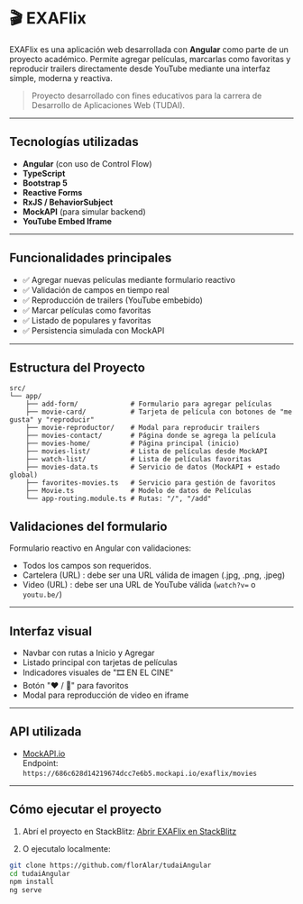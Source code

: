 # 🎬 EXAFlix

EXAFlix es una aplicación web desarrollada con **Angular** como parte de un proyecto académico. Permite agregar películas, marcarlas como favoritas y reproducir trailers directamente desde YouTube mediante una interfaz simple, moderna y reactiva.

> Proyecto desarrollado con fines educativos para la carrera de Desarrollo de Aplicaciones Web (TUDAI).

---

##  Tecnologías utilizadas

- **Angular** (con uso de Control Flow)
- **TypeScript**
- **Bootstrap 5**
- **Reactive Forms**
- **RxJS / BehaviorSubject**
- **MockAPI** (para simular backend)
- **YouTube Embed Iframe**

---

##  Funcionalidades principales

- ✅ Agregar nuevas películas mediante formulario reactivo
- ✅ Validación de campos en tiempo real
- ✅ Reproducción de trailers (YouTube embebido)
- ✅ Marcar películas como favoritas
- ✅ Listado de populares y favoritas
- ✅ Persistencia simulada con MockAPI

---

## Estructura del Proyecto

```
src/
└── app/
    ├── add-form/             # Formulario para agregar películas
    ├── movie-card/           # Tarjeta de película con botones de "me gusta" y "reproducir"
    ├── movie-reproductor/    # Modal para reproducir trailers
    ├── movies-contact/       # Página donde se agrega la película
    ├── movies-home/          # Página principal (inicio)
    ├── movies-list/          # Lista de películas desde MockAPI
    ├── watch-list/           # Lista de películas favoritas
    ├── movies-data.ts        # Servicio de datos (MockAPI + estado global)
    ├── favorites-movies.ts   # Servicio para gestión de favoritos
    ├── Movie.ts              # Modelo de datos de Películas
    └── app-routing.module.ts # Rutas: "/", "/add"
```


##  Validaciones del formulario

Formulario reactivo en Angular con validaciones:

- Todos los campos son requeridos. 
- Cartelera (URL) : debe ser una URL válida de imagen (.jpg, .png, .jpeg) 
- Video (URL) : debe ser una URL de YouTube válida (`watch?v=` o `youtu.be/`) 

---

##  Interfaz visual

- Navbar con rutas a Inicio y Agregar
- Listado principal con tarjetas de películas
- Indicadores visuales de "🎞 EN EL CINE"
- Botón "❤️ / 🤍" para favoritos
- Modal para reproducción de video en iframe

---

##  API utilizada

- [MockAPI.io](https://mockapi.io)  
  Endpoint:  
  `https://686c628d14219674dcc7e6b5.mockapi.io/exaflix/movies`

---

##  Cómo ejecutar el proyecto

1. Abrí el proyecto en StackBlitz:
   [Abrir EXAFlix en StackBlitz](https://stackblitz.com/~/github.com/florAlar/tudaiAngular) 

2. O ejecutalo localmente:
```bash
git clone https://github.com/florAlar/tudaiAngular
cd tudaiAngular
npm install
ng serve